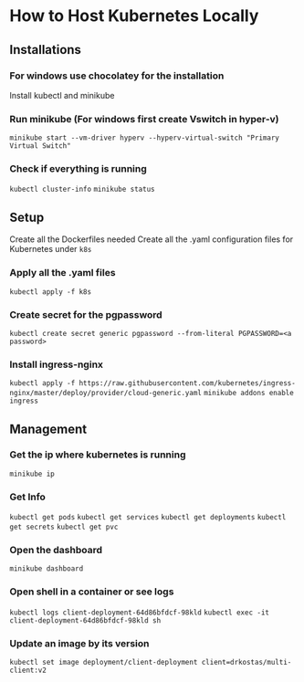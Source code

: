 # How to Host Kubernetes Locally
## Installations
### For windows use chocolatey for the installation
Install kubectl and minikube

### Run minikube (For windows first create Vswitch in hyper-v)
`minikube start --vm-driver hyperv --hyperv-virtual-switch "Primary Virtual Switch"`

### Check if everything is running
`kubectl cluster-info`
`minikube status`

## Setup
Create all the Dockerfiles needed
Create all the .yaml configuration files for Kubernetes under `k8s`

### Apply all the .yaml files
`kubectl apply -f k8s`

### Create secret for the pgpassword
`kubectl create secret generic pgpassword --from-literal PGPASSWORD=<a password>`

### Install ingress-nginx
`kubectl apply -f https://raw.githubusercontent.com/kubernetes/ingress-nginx/master/deploy/provider/cloud-generic.yaml`
`minikube addons enable ingress`



## Management
### Get the ip where kubernetes is running
`minikube ip`

### Get Info
`kubectl get pods`
`kubectl get services`
`kubectl get deployments`
`kubectl get secrets`
`kubectl get pvc`

### Open the dashboard
`minikube dashboard`

### Open shell in a container or see logs
`kubectl logs client-deployment-64d86bfdcf-98kld`
`kubectl exec -it client-deployment-64d86bfdcf-98kld sh `

### Update an image by its version
`kubectl set image deployment/client-deployment client=drkostas/multi-client:v2`